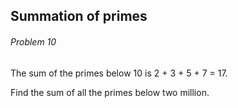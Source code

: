 ## Summation of primes
###### Problem 10


The sum of the primes below 10 is 2 + 3 + 5 + 7 = 17.

Find the sum of all the primes below two million.
